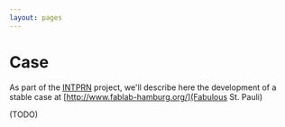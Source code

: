 ```yaml
---
layout: pages
---
```


# Case

As part of the [INTPRN](/INTPRN/) project, we'll describe here the development of a stable case at [http://www.fablab-hamburg.org/](Fabulous St. Pauli)

(TODO)

